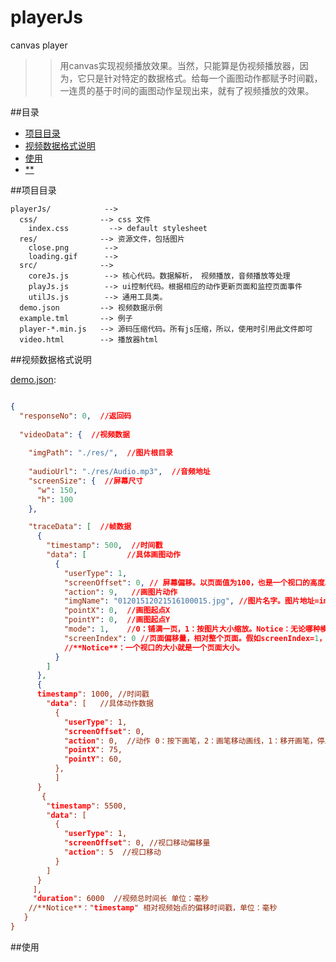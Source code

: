 # playerJs
canvas player

>> 用canvas实现视频播放效果。当然，只能算是伪视频播放器，因为，它只是针对特定的数据格式。给每一个画图动作都赋予时间戳，一连贯的基于时间的画图动作呈现出来，就有了视频播放的效果。

##<a name="index"/>目录
* [项目目录](#project_dir)
* [视频数据格式说明](#video_format)
* [使用](#video_use)
* [**](#**)


##<a name="project_dir"/>项目目录

    playerJs/            --> 
      css/              --> css 文件
        index.css         --> default stylesheet
      res/              --> 资源文件，包括图片
        close.png        --> 
        loading.gif      --> 
      src/              --> 
        coreJs.js        --> 核心代码。数据解析， 视频播放，音频播放等处理
        playJs.js        --> ui控制代码。根据相应的动作更新页面和监控页面事件
        utilJs.js        --> 通用工具类。
      demo.json         --> 视频数据示例
      example.tml       --> 例子
      player-*.min.js   --> 源码压缩代码。所有js压缩，所以，使用时引用此文件即可
      video.html        --> 播放器html


##<a name="video_format"/>视频数据格式说明

[demo.json](https://github.com/BPing/playerJs/blob/dev/demo.json):

```json

{
  "responseNo": 0,  //返回码
  
  "videoData": {  //视频数据
  
    "imgPath": "./res/",  //图片根目录
    
    "audioUrl": "./res/Audio.mp3",  //音频地址
    "screenSize": {  //屏幕尺寸
      "w": 150,
      "h": 100
    },

    "traceData": [  //帧数据
      {
        "timestamp": 500,  //时间戳
        "data": [         //具体画图动作
          {
            "userType": 1,
            "screenOffset": 0, // 屏幕偏移。以页面值为100，也是一个视口的高度。 具体偏移量= (screenOffset/100)*view.heigth
            "action": 9,   //画图片动作
            "imgName": "01201512021516100015.jpg", //图片名字。图片地址=imgPath+imgName
            "pointX": 0,  //画图起点X
            "pointY": 0,  //画图起点Y
            "mode": 1,    //0：铺满一页，1：按图片大小缩放。Notice：无论哪种模式，图片至多显示在一个页面上
            "screenIndex": 0 //页面偏移量，相对整个页面。假如screenIndex=1，则表示此图画在第二个页面，以此类推。
            //**Notice**：一个视口的大小就是一个页面大小。
          }
        ]
      },
      {
      timestamp": 1000, //时间戳
        "data": [   //具体动作数据
          {
            "userType": 1,
            "screenOffset": 0,
            "action": 0,  //动作 0：按下画笔，2：画笔移动画线，1：移开画笔，停止画线
            "pointX": 75,
            "pointY": 60,
          },
          ]
      }
       {
        "timestamp": 5500,
        "data": [
          {
            "userType": 1,
            "screenOffset": 0, //视口移动偏移量
            "action": 5  //视口移动
          }
        ]
      }
     ],
     "duration": 6000  //视频总时间长 单位：毫秒
    //**Notice**："timestamp" 相对视频始点的偏移时间戳，单位：毫秒
   }
}
```

##<a name="video_user"/>使用

```javascript
  
```
